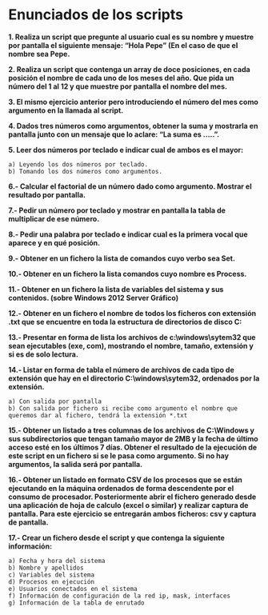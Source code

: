 # Enunciados de los scripts

**1. Realiza un script que pregunte al usuario cual es su nombre y muestre por pantalla el siguiente mensaje: “Hola Pepe” (En el caso de que el nombre sea Pepe.**

**2. Realiza un script que contenga un array de doce posiciones, en cada posición el nombre de cada uno de los meses del año. Que pida un número del 1 al 12 y que muestre por pantalla el nombre del mes.**

**3. El mismo ejercicio anterior pero introduciendo el número del mes como argumento en la llamada al script.**

**4. Dados tres números como argumentos, obtener la suma y mostrarla en pantalla junto con un mensaje que lo aclare: “La suma es …..”.**

**5. Leer dos números por teclado e indicar cual de ambos es el mayor:**

    a) Leyendo los dos números por teclado.
    b) Tomando los dos números como argumentos.

**6.- Calcular el factorial de un número dado como argumento. Mostrar el resultado por pantalla.**

**7.- Pedir un número por teclado y mostrar en pantalla la tabla de multiplicar de ese número.**

**8.- Pedir una palabra por teclado e indicar cual es la primera vocal que aparece y en qué posición.**

**9.- Obtener en un fichero la lista de comandos cuyo verbo sea Set.**

**10.- Obtener en un fichero la lista comandos cuyo nombre es Process.**

**11.- Obtener en un fichero la lista de variables del sistema y sus contenidos. (sobre Windows 2012 Server Gráfico)**

**12.- Obtener en un fichero el nombre de todos los ficheros con extensión .txt que se encuentre en toda la estructura de directorios de disco C:**

**13.- Presentar en forma de lista los archivos de c:\windows\sytem32 que sean ejecutables (exe, com), mostrando el nombre, tamaño, extensión y si es de solo lectura.**

**14.- Listar en forma de tabla el número de archivos de cada tipo de extensión que hay en el directorio C:\windows\sytem32, ordenados por la extensión.**

    a) Con salida por pantalla
    b) Con salida por fichero si recibe como argumento el nombre que queremos dar al fichero, tendrá la extensión *.txt

**15.- Obtener un listado a tres columnas de los archivos de C:\Windows y sus subdirectorios que tengan tamaño mayor de 2MB y la fecha de último acceso esté en los últimos 7 días. Obtener el resultado de la ejecución de este script en un fichero si se le pasa como argumento. Si no hay argumentos, la salida será por pantalla.**

**16.- Obtener un listado en formato CSV de los procesos que se están ejecutando en la máquina ordenados de forma descendente por el consumo de procesador. Posteriormente abrir el fichero generado desde una aplicación de hoja de calculo (excel o similar) y realizar captura de pantalla. Para este ejercicio se entregarán ambos ficheros: csv y captura de pantalla.**

**17.- Crear un fichero desde el script y que contenga la siguiente información:**

    a) Fecha y hora del sistema
    b) Nombre y apellidos
    c) Variables del sistema
    d) Procesos en ejecución
    e) Usuarios conectados en el sistema
    f) Información de configuración de la red ip, mask, interfaces
    g) Información de la tabla de enrutado